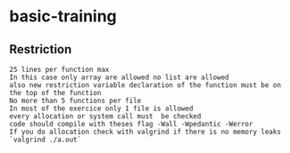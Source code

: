# basic-training

## Restriction

    25 lines per function max
    In this case only array are allowed no list are allowed
    also new restriction variable declaration of the function must be on the top of the function
    No more than 5 functions per file
    In most of the exercice only 1 file is allowed
    every allocation or system call must  be checked
    code should compile with theses flag -Wall -Wpedantic -Werror
    If you do allocation check with valgrind if there is no memory leaks `valgrind ./a.out`